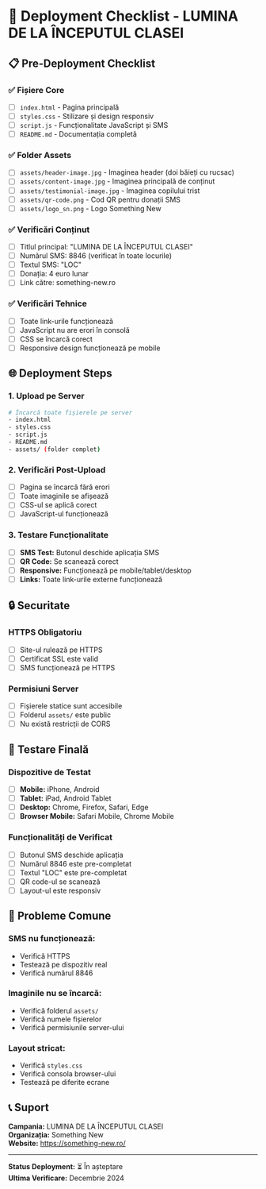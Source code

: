 # 🚀 Deployment Checklist - LUMINA DE LA ÎNCEPUTUL CLASEI

## 📋 Pre-Deployment Checklist

### ✅ **Fișiere Core**

- [ ] `index.html` - Pagina principală
- [ ] `styles.css` - Stilizare și design responsiv
- [ ] `script.js` - Funcționalitate JavaScript și SMS
- [ ] `README.md` - Documentația completă

### ✅ **Folder Assets**

- [ ] `assets/header-image.jpg` - Imaginea header (doi băieți cu rucsac)
- [ ] `assets/content-image.jpg` - Imaginea principală de conținut
- [ ] `assets/testimonial-image.jpg` - Imaginea copilului trist
- [ ] `assets/qr-code.png` - Cod QR pentru donații SMS
- [ ] `assets/logo_sn.png` - Logo Something New

### ✅ **Verificări Conținut**

- [ ] Titlul principal: "LUMINA DE LA ÎNCEPUTUL CLASEI"
- [ ] Numărul SMS: 8846 (verificat în toate locurile)
- [ ] Textul SMS: "LOC"
- [ ] Donația: 4 euro lunar
- [ ] Link către: something-new.ro

### ✅ **Verificări Tehnice**

- [ ] Toate link-urile funcționează
- [ ] JavaScript nu are erori în consolă
- [ ] CSS se încarcă corect
- [ ] Responsive design funcționează pe mobile

## 🌐 Deployment Steps

### **1. Upload pe Server**

```bash
# Încarcă toate fișierele pe server
- index.html
- styles.css
- script.js
- README.md
- assets/ (folder complet)
```

### **2. Verificări Post-Upload**

- [ ] Pagina se încarcă fără erori
- [ ] Toate imaginile se afișează
- [ ] CSS-ul se aplică corect
- [ ] JavaScript-ul funcționează

### **3. Testare Funcționalitate**

- [ ] **SMS Test:** Butonul deschide aplicația SMS
- [ ] **QR Code:** Se scanează corect
- [ ] **Responsive:** Funcționează pe mobile/tablet/desktop
- [ ] **Links:** Toate link-urile externe funcționează

## 🔒 Securitate

### **HTTPS Obligatoriu**

- [ ] Site-ul rulează pe HTTPS
- [ ] Certificat SSL este valid
- [ ] SMS funcționează pe HTTPS

### **Permisiuni Server**

- [ ] Fișierele statice sunt accesibile
- [ ] Folderul `assets/` este public
- [ ] Nu există restricții de CORS

## 📱 Testare Finală

### **Dispozitive de Testat**

- [ ] **Mobile:** iPhone, Android
- [ ] **Tablet:** iPad, Android Tablet
- [ ] **Desktop:** Chrome, Firefox, Safari, Edge
- [ ] **Browser Mobile:** Safari Mobile, Chrome Mobile

### **Funcționalități de Verificat**

- [ ] Butonul SMS deschide aplicația
- [ ] Numărul 8846 este pre-completat
- [ ] Textul "LOC" este pre-completat
- [ ] QR code-ul se scanează
- [ ] Layout-ul este responsiv

## 🚨 Probleme Comune

### **SMS nu funcționează:**

- Verifică HTTPS
- Testează pe dispozitiv real
- Verifică numărul 8846

### **Imaginile nu se încarcă:**

- Verifică folderul `assets/`
- Verifică numele fișierelor
- Verifică permisiunile server-ului

### **Layout stricat:**

- Verifică `styles.css`
- Verifică consola browser-ului
- Testează pe diferite ecrane

## 📞 Suport

**Campania:** LUMINA DE LA ÎNCEPUTUL CLASEI  
**Organizația:** Something New  
**Website:** https://something-new.ro/

---

**Status Deployment:** ⏳ În așteptare  
**Ultima Verificare:** Decembrie 2024
